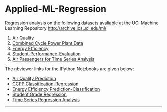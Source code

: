 # Applied-ML-Regression

Regression analysis on the following datasets avaliable at the UCI Machine Learning Repository http://archive.ics.uci.edu/ml/

<div>
<ol>
<li><a href=""https://archive.ics.uci.edu/ml/datasets/Air+Quality>Air Quality</a></li>
<li><a href="https://archive.ics.uci.edu/ml/datasets/Combined+Cycle+Power+Plant">Combined Cycle Power Plant Data</a></li>
<li><a href="https://archive.ics.uci.edu/ml/datasets/Energy+efficiency">Energy Efficiency</a></li>
<li><a href="http://archive.ics.uci.edu/ml/datasets/Student+Performance">Student-Performance-Evaluation</a></li>
<li><a href="https://github.com/Aniruddha-Tapas/Applied-ML-Regression/blob/master/Time%20Series%20Regression%20Analysis/AirPassengers.csv">Air Passengers for Time Series Analysis</a></li>
<ol>
</div>

The nbviewer links for the IPython Notebooks are given below:
* <a href="http://nbviewer.jupyter.org/github/Aniruddha-Tapas/Applied-ML-Regression/tree/master/R-%20AirQuality%20Prediction">Air Quality Prediction</a>
* <a href="http://nbviewer.jupyter.org/github/Aniruddha-Tapas/Applied-ML-Regression/tree/master/R-%20CCPP%20Classification-Regression">CCPP Classification-Regression</a>
* <a href="http://nbviewer.jupyter.org/github/Aniruddha-Tapas/Applied-ML-Regression/tree/master/R-%20Energy-Efficiency-Prediction-Classification">Energy Efficiency Prediction-Classification</a>
* <a href="http://nbviewer.jupyter.org/github/Aniruddha-Tapas/Applied-ML-Regression/tree/master/R-%20Student-Grade-Regression">Student Grade Regression</a>
* <a href="http://nbviewer.jupyter.org/github/Aniruddha-Tapas/Applied-ML-Regression/tree/master/Time%20Series%20Regression%20Analysis">Time Series Regression Analysis</a>

<hr>

